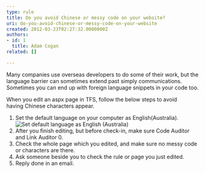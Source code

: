 ```yaml
---
type: rule
title: Do you avoid Chinese or messy code on your website?
uri: do-you-avoid-chinese-or-messy-code-on-your-website
created: 2012-03-23T02:27:32.0000000Z
authors:
- id: 1
  title: Adam Cogan
related: []

---
```




<span class='intro'> <p>Many companies use overseas developers to do some of their work, but the language barrier can sometimes extend past simply communications. Sometimes you can end up with foreign language snippets in your code too.</p>
<p>When you edit an aspx page in TFS, follow the below steps to avoid having&#160;Chinese characters appear.</p> </span>

<ol><li>Set the default language on your computer as English(Australia).<br><img class="ssw-rteStyle-ImageArea" alt="Set default language as English (Australia)" src="/PublishingImages/SetDefaultLanguage.jpg" />&#160;</li>
<li>After you finish editing, but before check-in, make sure Code Auditor and Link Auditor 0.</li>
<li>Check the whole page which you edited, and make sure no messy code or characters are&#160;there. </li>
<li>Ask someone beside you to check the rule or page you just edited. </li>
<li>Reply done in an email.</li></ol>


